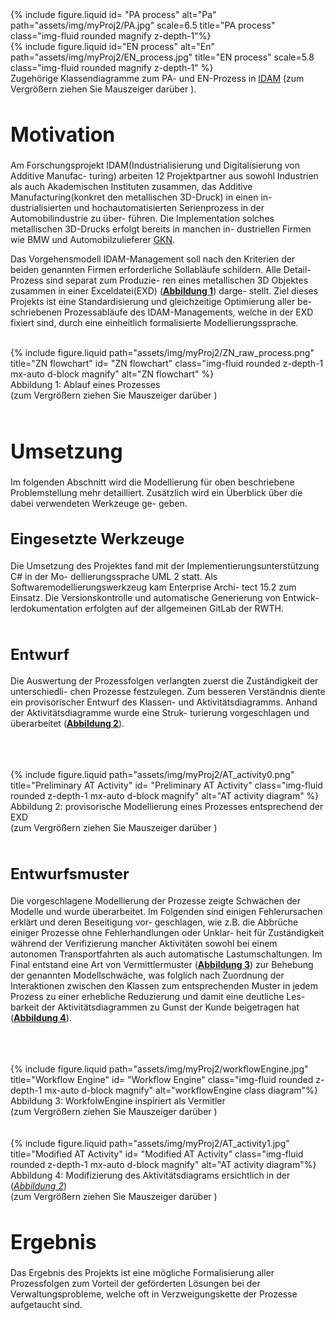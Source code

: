 <div class="row justify-content-sm-center">
    <div class="img-magnifier-container col-sm-6 mt-3 mt-md-0">
        {% include figure.liquid id= "PA process" alt="Pa" path="assets/img/myProj2/PA.jpg" scale=6.5
        title="PA process" class="img-fluid rounded magnify z-depth-1"%}
    </div>
    <div class="col-sm-6 mt-3 mt-md-0 image-container img-magnifier-container justify-content-sm-center">
        {% include figure.liquid id="EN process" alt="En" path="assets/img/myProj2/EN_process.jpg" title="EN process" scale=5.8 
        class="img-fluid rounded magnify z-depth-1" %}
    </div>
</div>
<div class="caption">
     Zugehörige Klassendiagramme zum PA- und EN-Prozess in <a href="https://dap-aachen.de/2022-06-22-idam">IDAM</a> (zum Vergrößern ziehen Sie Mauszeiger darüber
    <tr>
      <td style="vertical-align: top; text-align: center" >
        <i class="fa-sharp fa-solid fa-magnifying-glass-plus iconmagnifyPlus" aria-hidden="true"></i>
      </td>
      <td class="building">).</td>
    </tr>
</div> 
<h1 style="font-size: 32px;">Motivation</h1>
Am Forschungsprojekt IDAM(Industrialisierung und Digitalisierung von Additive Manufac-
turing) arbeiten 12 Projektpartner aus sowohl Industrien als auch Akademischen Instituten
zusammen, das Additive Manufacturing(konkret den metallischen 3D-Druck) in einen in-
dustrialisierten und hochautomatisierten Serienprozess in der Automobilindustrie zu über-
führen. Die Implementation solches metallischen 3D-Drucks erfolgt bereits in manchen in-
dustriellen Firmen wie BMW und Automobilzulieferer <a href="https://de.wikipedia.org/wiki/GKN_(Unternehmen)">GKN</a>.

Das Vorgehensmodell IDAM-Management soll nach den Kriterien der beiden genannten
Firmen erforderliche Sollabläufe schildern. Alle Detail-Prozess sind separat zum Produzie-
ren eines metallischen 3D Objektes zusammen in einer Exceldatei(EXD) (**[Abbildung 1](#caption1)**) darge-
stellt. Ziel dieses Projekts ist eine Standardisierung und gleichzeitige Optimierung aller be-
schriebenen Prozessabläufe des IDAM-Managements, welche in der EXD fixiert sind, durch
eine einheitlich formalisierte Modellierungssprache.

<br>
<div class="image-270dg-grid-caption-wrapper">
    <div class="row">
        <div class="col-sm mt-3 mt-md-0 img-magnifier-container" id="caption1">
            {% include figure.liquid path="assets/img/myProj2/ZN_raw_process.png" title="ZN flowchart" id= "ZN flowchart"
            class="img-fluid rounded z-depth-1 mx-auto d-block magnify" alt="ZN flowchart" %}
        </div>
    </div>
    <div class="caption">
        Abbildung 1: Ablauf eines Prozesses <br> (zum Vergrößern ziehen Sie Mauszeiger darüber 
        <tr>
          <td style="vertical-align: top; text-align: center" >
            <i class="fa-sharp fa-solid fa-magnifying-glass-plus iconmagnifyPlus" aria-hidden="true"></i>
          </td>
          <td class="building">)</td>
        </tr>
    </div>
</div>
<br>


<h1 style="font-size: 32px;">Umsetzung</h1>
Im folgenden Abschnitt wird die Modellierung für oben beschriebene Problemstellung
mehr detailliert. Zusätzlich wird ein Überblick über die dabei verwendeten Werkzeuge ge-
geben.

<br>
<h2 style="font-size: 24px;">Eingesetzte Werkzeuge</h2>
Die Umsetzung des Projektes fand mit der Implementierungsunterstützung C# in der Mo-
dellierungssprache UML 2 statt. Als Softwaremodellierungswerkzeug kam Enterprise Archi-
tect 15.2 zum Einsatz. Die Versionskontrolle und automatische Generierung von Entwick-
lerdokumentation erfolgten auf der allgemeinen GitLab der RWTH.
<br>
<br>
<h2 style="font-size: 24px;">Entwurf</h2>

Die Auswertung der Prozessfolgen verlangten zuerst die Zuständigkeit der unterschiedli-
chen Prozesse festzulegen. Zum besseren Verständnis diente ein provisorischer Entwurf
des Klassen- und Aktivitätsdiagramms. Anhand der Aktivitätsdiagramme wurde eine Struk-
turierung vorgeschlagen und überarbeitet (<a href="#caption2"><b>Abbildung 2</b></a>).

<br>
<br>
<br>
<div class="image-270dg-grid-caption-wrapper">
    <div class="row">
        <div class="col-sm mt-3 mt-md-0 img-magnifier-container" id="caption2">
            {% include figure.liquid path="assets/img/myProj2/AT_activity0.png" title="Preliminary AT Activity" id= "Preliminary AT Activity"
            class="img-fluid rounded z-depth-1 mx-auto d-block magnify" alt="AT activity diagram" %}
        </div>
    </div>
    <div class="caption">
        Abbildung 2: provisorische Modellierung eines Prozesses entsprechend der EXD <br> (zum Vergrößern ziehen Sie Mauszeiger darüber
        <tr>
          <td style="vertical-align: top; text-align: center" >
            <i class="fa-sharp fa-solid fa-magnifying-glass-plus iconmagnifyPlus" aria-hidden="true"></i>
          </td>
          <td class="building">)</td>
        </tr>
    </div>
</div>
<br>
<h2 style="font-size: 24px;">Entwurfsmuster</h2>

Die vorgeschlagene Modellierung der Prozesse zeigte Schwächen der Modelle und wurde
überarbeitet. Im Folgenden sind einigen Fehlerursachen erklärt und deren Beseitigung vor-
geschlagen, wie z.B. die Abbrüche einiger Prozesse ohne Fehlerhandlungen oder Unklar-
heit für Zuständigkeit während der Verifizierung mancher Aktivitäten sowohl bei einem
autonomen Transportfahrten als auch automatische Lastumschaltungen. Im Final entstand
eine Art von Vermittlermuster (<a href="#caption3"><b>Abbildung 3</b></a>)  zur Behebung der genannten Modellschwäche, was folglich nach Zuordnung der Interaktionen zwischen den Klassen zum 
entsprechenden Muster in jedem Prozess zu einer erhebliche Reduzierung und damit eine deutliche Les-
barkeit der Aktivitätsdiagrammen zu Gunst der Kunde beigetragen hat (<a href="#caption4"><b>Abbildung 4</b></a>).

<br>
<br>
<br>
<div class="image-270dg-grid-caption-wrapper">
    <div class="row">
        <div class="col-sm mt-3 mt-md-0 img-magnifier-container justify-content-sm-center">
            {% include figure.liquid path="assets/img/myProj2/workflowEngine.jpg" title="Workflow Engine" id= "Workflow Engine"
            class="img-fluid rounded z-depth-1 mx-auto d-block magnify" alt="workflowEngine class diagram"%}
        </div>
    </div>
    <div class="caption" id="caption3">
        Abbildung 3: WorkfolwEngine inspiriert als Vermitler <br> (zum Vergrößern ziehen Sie Mauszeiger darüber
        <tr>
          <td style="vertical-align: top; text-align: center" >
            <i class="fa-sharp fa-solid fa-magnifying-glass-plus iconmagnifyPlus" aria-hidden="true"></i>
          </td>
          <td class="building">)</td>
        </tr>
    </div>
</div>


<br>
<br>
<div class="image-270dg-grid-caption-wrapper">
    <div class="row">
        <div class="col-sm mt-3 mt-md-0 img-magnifier-container justify-content-sm-center">
            {% include figure.liquid path="assets/img/myProj2/AT_activity1.jpg" title="Modified AT Activity" id= "Modified AT Activity"
            class="img-fluid rounded z-depth-1 mx-auto d-block magnify" alt="AT activity diagram"%}
        </div>
    </div>
    <div class="caption" id="caption4">
        Abbildung 4: Modifizierung des Aktivitätsdiagrams ersichtlich in der (<a href="#caption2"><i>Abbildung 2</i></a>) <br> (zum Vergrößern ziehen Sie Mauszeiger darüber
        <tr>
          <td style="vertical-align: top; text-align: center" >
            <i class="fa-sharp fa-solid fa-magnifying-glass-plus iconmagnifyPlus" aria-hidden="true"></i>
          </td>
          <td class="building">)</td>
        </tr>
    </div>
</div>

<h1 style="font-size: 32px;">Ergebnis</h1>
Das Ergebnis des Projekts ist eine mögliche Formalisierung aller Prozessfolgen zum Vorteil
der geförderten Lösungen bei der Verwaltungsprobleme, welche oft in Verzweigungskette
der Prozesse aufgetaucht sind.
<div><br></div>





